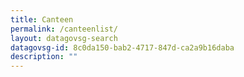 ```yaml
---
title: Canteen
permalink: /canteenlist/
layout: datagovsg-search
datagovsg-id: 8c0da150-bab2-4717-847d-ca2a9b16daba
description: ""
---
```

